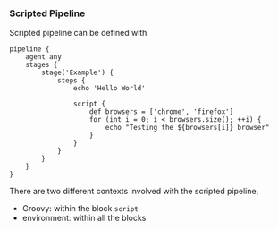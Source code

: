 ### Scripted Pipeline
Scripted pipeline can be defined with
```
pipeline {
    agent any
    stages {
        stage('Example') {
            steps {
                echo 'Hello World'

                script {
                    def browsers = ['chrome', 'firefox']
                    for (int i = 0; i < browsers.size(); ++i) {
                        echo "Testing the ${browsers[i]} browser"
                    }
                }
            }
        }
    }
}
```
There are two different contexts involved with the scripted pipeline,
- Groovy: within the block `script`
- environment: within all the blocks
